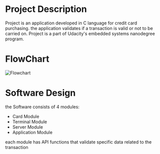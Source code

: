 # Project Description
Project is an application developed in C language for credit card purchasing. the application validates if a transaction is valid or not to be carried on. Project is a part of Udacity's embedded systems nanodegree program.

# FlowChart
![Flowchart](https://user-images.githubusercontent.com/121635850/212011566-606895f9-269f-44dd-a749-8d866e16d139.PNG)

# Software Design
the Software consists of 4 modules:
- Card Module
- Terminal Module
- Server Module
- Application Module

each module has API functions that validate specific data related to the transaction

